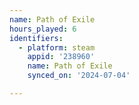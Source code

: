 ```yaml
---
name: Path of Exile
hours_played: 6
identifiers:
  - platform: steam
    appid: '238960'
    name: Path of Exile
    synced_on: '2024-07-04'

---
```

